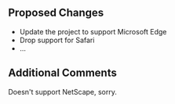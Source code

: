 <!-- Provide a general summary of the pull request changes in the title above -->
<!-- Replace the rather silly content below with your actual pull request information -->

## Proposed Changes
  - Update the project to support Microsoft Edge
  - Drop support for Safari
  - ...

## Additional Comments
Doesn't support NetScape, sorry.
